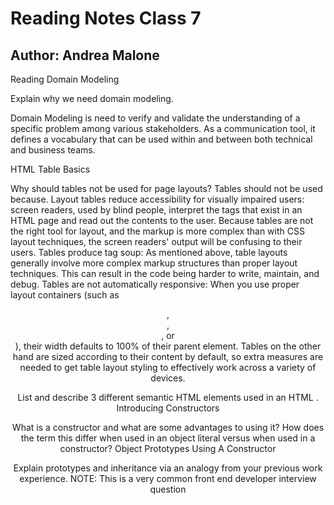 # Reading Notes Class 7

## Author: Andrea Malone

Reading
Domain Modeling

Explain why we need domain modeling.

Domain Modeling is need to  verify and validate the understanding of a specific problem among various stakeholders. As a communication tool, it defines a vocabulary that can be used within and between both technical and business teams.

HTML Table Basics

Why should tables not be used for page layouts?
Tables should not be used because. Layout tables reduce accessibility for visually impaired users: screen readers, used by blind people, interpret the tags that exist in an HTML page and read out the contents to the user. Because tables are not the right tool for layout, and the markup is more complex than with CSS layout techniques, the screen readers' output will be confusing to their users.
Tables produce tag soup: As mentioned above, table layouts generally involve more complex markup structures than proper layout techniques. This can result in the code being harder to write, maintain, and debug.
Tables are not automatically responsive: When you use proper layout containers (such as <header>, <section>, <article>, or <div>), their width defaults to 100% of their parent element. Tables on the other hand are sized according to their content by default, so extra measures are needed to get table layout styling to effectively work across a variety of devices.

List and describe 3 different semantic HTML elements used in an HTML <table>.
Introducing Constructors

What is a constructor and what are some advantages to using it?
How does the term this differ when used in an object literal versus when used in a constructor?
Object Prototypes Using A Constructor

Explain prototypes and inheritance via an analogy from your previous work experience.
NOTE: This is a very common front end developer interview question
